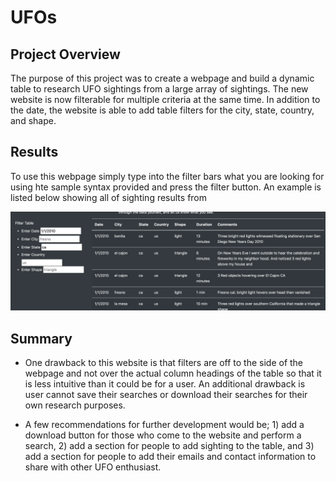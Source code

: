 # UFOs


## Project Overview
The purpose of this project was to create a webpage and build a dynamic table to research UFO sightings from a large array of sightings. The new website is now filterable for multiple criteria at the same time. In addition to the date, the website is able to add table filters for the city, state, country, and shape.

## Results
To use this webpage simply type into the filter bars what you are looking for using hte sample syntax provided and press the filter button. An example is listed below showing all of sighting results from 

![](https://github.com/AsaHolley/UFOs/blob/main/static/images/Example%20image.png)

## Summary 
  * One drawback to this website is that filters are off to the side of the webpage and not over the actual column headings of the table so that it is less intuitive than it could be for a user. An additional drawback is user cannot save their searches or download their searches for their own research purposes.
  
  * A few  recommendations for further development would be; 1) add a download button for those who come to the website and perform a search, 2) add a section for people to add sighting to the table, and 3) add a section for people to add their emails and contact information to share with other UFO enthusiast. 
